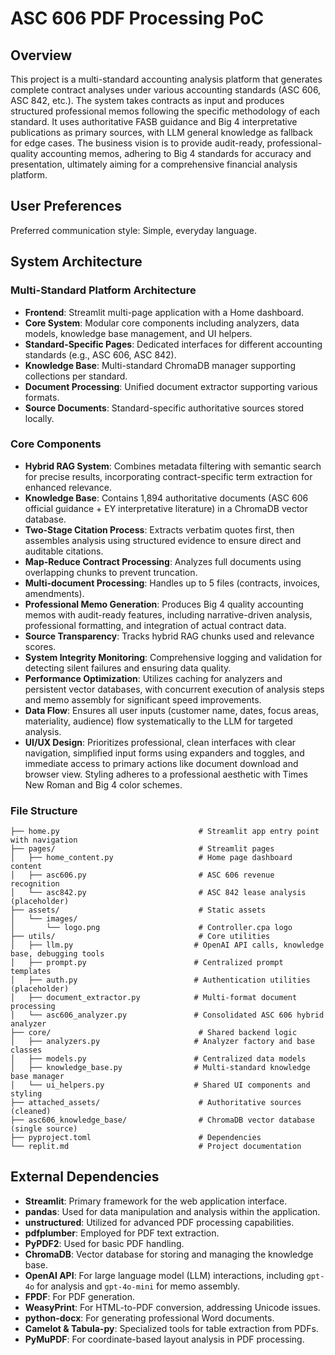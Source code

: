 # ASC 606 PDF Processing PoC

## Overview
This project is a multi-standard accounting analysis platform that generates complete contract analyses under various accounting standards (ASC 606, ASC 842, etc.). The system takes contracts as input and produces structured professional memos following the specific methodology of each standard. It uses authoritative FASB guidance and Big 4 interpretative publications as primary sources, with LLM general knowledge as fallback for edge cases. The business vision is to provide audit-ready, professional-quality accounting memos, adhering to Big 4 standards for accuracy and presentation, ultimately aiming for a comprehensive financial analysis platform.

## User Preferences
Preferred communication style: Simple, everyday language.

## System Architecture

### Multi-Standard Platform Architecture
- **Frontend**: Streamlit multi-page application with a Home dashboard.
- **Core System**: Modular core components including analyzers, data models, knowledge base management, and UI helpers.
- **Standard-Specific Pages**: Dedicated interfaces for different accounting standards (e.g., ASC 606, ASC 842).
- **Knowledge Base**: Multi-standard ChromaDB manager supporting collections per standard.
- **Document Processing**: Unified document extractor supporting various formats.
- **Source Documents**: Standard-specific authoritative sources stored locally.

### Core Components
- **Hybrid RAG System**: Combines metadata filtering with semantic search for precise results, incorporating contract-specific term extraction for enhanced relevance.
- **Knowledge Base**: Contains 1,894 authoritative documents (ASC 606 official guidance + EY interpretative literature) in a ChromaDB vector database.
- **Two-Stage Citation Process**: Extracts verbatim quotes first, then assembles analysis using structured evidence to ensure direct and auditable citations.
- **Map-Reduce Contract Processing**: Analyzes full documents using overlapping chunks to prevent truncation.
- **Multi-document Processing**: Handles up to 5 files (contracts, invoices, amendments).
- **Professional Memo Generation**: Produces Big 4 quality accounting memos with audit-ready features, including narrative-driven analysis, professional formatting, and integration of actual contract data.
- **Source Transparency**: Tracks hybrid RAG chunks used and relevance scores.
- **System Integrity Monitoring**: Comprehensive logging and validation for detecting silent failures and ensuring data quality.
- **Performance Optimization**: Utilizes caching for analyzers and persistent vector databases, with concurrent execution of analysis steps and memo assembly for significant speed improvements.
- **Data Flow**: Ensures all user inputs (customer name, dates, focus areas, materiality, audience) flow systematically to the LLM for targeted analysis.
- **UI/UX Design**: Prioritizes professional, clean interfaces with clear navigation, simplified input forms using expanders and toggles, and immediate access to primary actions like document download and browser view. Styling adheres to a professional aesthetic with Times New Roman and Big 4 color schemes.

### File Structure
```
├── home.py                               # Streamlit app entry point with navigation
├── pages/                                # Streamlit pages
│   ├── home_content.py                   # Home page dashboard content
│   ├── asc606.py                         # ASC 606 revenue recognition
│   └── asc842.py                         # ASC 842 lease analysis (placeholder)
├── assets/                               # Static assets
│   └── images/
│       └── logo.png                      # Controller.cpa logo
├── utils/                                # Core utilities
│   ├── llm.py                           # OpenAI API calls, knowledge base, debugging tools
│   ├── prompt.py                        # Centralized prompt templates
│   ├── auth.py                          # Authentication utilities (placeholder)
│   ├── document_extractor.py            # Multi-format document processing
│   └── asc606_analyzer.py               # Consolidated ASC 606 hybrid analyzer
├── core/                                 # Shared backend logic
│   ├── analyzers.py                     # Analyzer factory and base classes
│   ├── models.py                        # Centralized data models
│   ├── knowledge_base.py                # Multi-standard knowledge base manager
│   └── ui_helpers.py                    # Shared UI components and styling
├── attached_assets/                      # Authoritative sources (cleaned)
├── asc606_knowledge_base/                # ChromaDB vector database (single source)
├── pyproject.toml                        # Dependencies
└── replit.md                             # Project documentation
```

## External Dependencies

- **Streamlit**: Primary framework for the web application interface.
- **pandas**: Used for data manipulation and analysis within the application.
- **unstructured**: Utilized for advanced PDF processing capabilities.
- **pdfplumber**: Employed for PDF text extraction.
- **PyPDF2**: Used for basic PDF handling.
- **ChromaDB**: Vector database for storing and managing the knowledge base.
- **OpenAI API**: For large language model (LLM) interactions, including `gpt-4o` for analysis and `gpt-4o-mini` for memo assembly.
- **FPDF**: For PDF generation.
- **WeasyPrint**: For HTML-to-PDF conversion, addressing Unicode issues.
- **python-docx**: For generating professional Word documents.
- **Camelot & Tabula-py**: Specialized tools for table extraction from PDFs.
- **PyMuPDF**: For coordinate-based layout analysis in PDF processing.